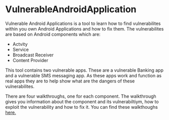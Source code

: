 # VulnerableAndroidApplication
Vulnerable Android Applications is a tool to learn how to find vulnerabilites within you own Android Applications and how to fix them. The vulnerabilites are based on Android components which are:
* Actvity
* Service
* Broadcast Receiver
* Content Provider


This tool contains two vulnerable apps. These are a vulnerable Banking app and a vulnerable SMS messaging app. As these apps work and function as real apps they are to help show what are the dangers of these vulnerabilites.


There are four walkthroughs, one for each component. The walkthrough gives you information about the component and its vulnerabiltiym, how to exploit the vulnerability and how to fix it. You can find these walkthoughs [here.](https://github.com/FraserGrandfield/VulnerableAndroidApplication/tree/main/Walkthroughs)
